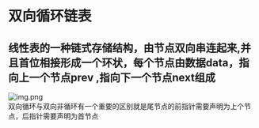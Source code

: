# 双向循环链表
## 线性表的一种链式存储结构，由节点双向串连起来,并且首位相接形成一个环状，每个节点由数据data，指向上一个节点prev ,指向下一个节点next组成
![img.png](DoubleCricleLink.png)  
双向循环与双向非循环有一个重要的区别就是尾节点的前指针需要声明为上个节点，后指针需要声明为首节点